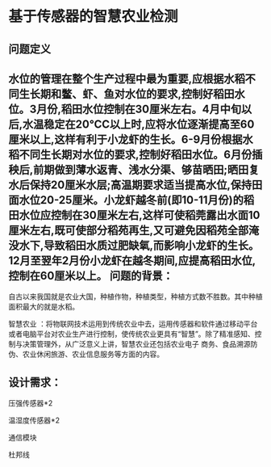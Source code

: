基于传感器的智慧农业检测
=====
问题定义
----
水位的管理在整个生产过程中最为重要,应根据水稻不同生长期和鳖、虾、鱼对水位的要求,控制好稻田水位。3月份,稻田水位控制在30厘米左右。4月中旬以后,水温稳定在20℃C以上时,应将水位逐渐提高至60厘米以上,这样有利于小龙虾的生长。6-9月份根据水稻不同生长期对水位的要求,控制好稻田水位。6月份插秧后,前期做到薄水返青、浅水分渠、够苗晒田;晒田复水后保持20厘米水层;高温期要求适当提高水位,保持田面水位20-25厘米。小龙虾越冬前(即10-11月份)的稻田水位应控制在30厘米左右,这样可使稻莞露出水面10厘米左右,既可使部分稻苑再生,又可避免因稻苑全部淹没水下,导致稻田水质过肥缺氧,而影响小龙虾的生长。12月至翌年2月份小龙虾在越冬期间,应提高稻田水位,控制在60厘米以上。
问题的背景：
---
自古以来我国就是农业大国，种植作物，种植类型，种植方式数不胜数。其中种植面积最大的就是水稻。

智慧农业 ：将物联网技术运用到传统农业中去，运用传感器和软件通过移动平台或者电脑平台对农业生产进行控制，使传统农业更具有“智慧”。除了精准感知、控制与决策管理外，从广泛意义上讲，智慧农业还包括农业电子
商务、食品溯源防伪、农业休闲旅游、农业信息服务等方面的内容。

设计需求：
----
压强传感器*2

温湿度传感器*2

通信模块

杜邦线

